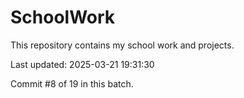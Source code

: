 # SchoolWork

This repository contains my school work and projects.

Last updated: 2025-03-21 19:31:30

Commit #8 of 19 in this batch.